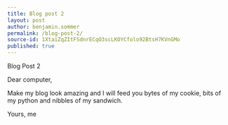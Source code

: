 ```yaml
---
title: Blog post 2
layout: post
author: benjamin.sommer
permalink: /blog-post-2/
source-id: 1XtaiZqZItFSdnrECqO3scLKOYCfolo92BtsH7KVnGMo
published: true
---
```

Blog Post 2

Dear computer,

Make my blog look amazing and I will feed you bytes of my cookie, bits of my python and nibbles of my sandwich.

Yours, me

